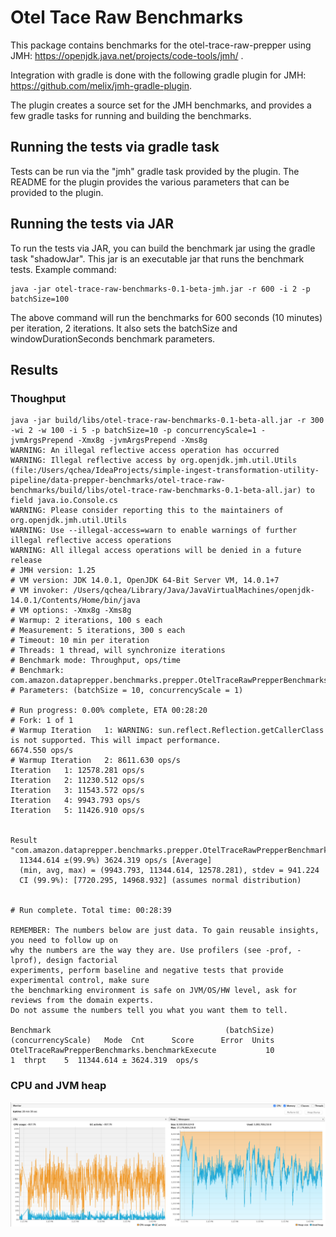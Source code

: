 # Otel Tace Raw Benchmarks

This package contains benchmarks for the otel-trace-raw-prepper using JMH: https://openjdk.java.net/projects/code-tools/jmh/ . 

Integration with gradle is done with the following gradle plugin for JMH: https://github.com/melix/jmh-gradle-plugin.

The plugin creates a source set for the JMH benchmarks, and provides a few gradle tasks for running and building the benchmarks.

## Running the tests via gradle task

Tests can be run via the "jmh" gradle task provided by the plugin. The README for the plugin provides the various parameters that
can be provided to the plugin. 

## Running the tests via JAR

To run the tests via JAR, you can build the benchmark jar using the gradle task "shadowJar". This jar is an executable jar 
that runs the benchmark tests. Example command:

```
java -jar otel-trace-raw-benchmarks-0.1-beta-jmh.jar -r 600 -i 2 -p batchSize=100
```

The above command will run the benchmarks for 600 seconds (10 minutes) per iteration, 2 iterations. It also
sets the batchSize and windowDurationSeconds benchmark parameters. 

## Results
### Thoughput
```
java -jar build/libs/otel-trace-raw-benchmarks-0.1-beta-all.jar -r 300 -wi 2 -w 100 -i 5 -p batchSize=10 -p concurrencyScale=1 -jvmArgsPrepend -Xmx8g -jvmArgsPrepend -Xms8g
WARNING: An illegal reflective access operation has occurred
WARNING: Illegal reflective access by org.openjdk.jmh.util.Utils (file:/Users/qchea/IdeaProjects/simple-ingest-transformation-utility-pipeline/data-prepper-benchmarks/otel-trace-raw-benchmarks/build/libs/otel-trace-raw-benchmarks-0.1-beta-all.jar) to field java.io.Console.cs
WARNING: Please consider reporting this to the maintainers of org.openjdk.jmh.util.Utils
WARNING: Use --illegal-access=warn to enable warnings of further illegal reflective access operations
WARNING: All illegal access operations will be denied in a future release
# JMH version: 1.25
# VM version: JDK 14.0.1, OpenJDK 64-Bit Server VM, 14.0.1+7
# VM invoker: /Users/qchea/Library/Java/JavaVirtualMachines/openjdk-14.0.1/Contents/Home/bin/java
# VM options: -Xmx8g -Xms8g
# Warmup: 2 iterations, 100 s each
# Measurement: 5 iterations, 300 s each
# Timeout: 10 min per iteration
# Threads: 1 thread, will synchronize iterations
# Benchmark mode: Throughput, ops/time
# Benchmark: com.amazon.dataprepper.benchmarks.prepper.OtelTraceRawPrepperBenchmarks.benchmarkExecute
# Parameters: (batchSize = 10, concurrencyScale = 1)

# Run progress: 0.00% complete, ETA 00:28:20
# Fork: 1 of 1
# Warmup Iteration   1: WARNING: sun.reflect.Reflection.getCallerClass is not supported. This will impact performance.
6674.550 ops/s
# Warmup Iteration   2: 8611.630 ops/s
Iteration   1: 12578.281 ops/s
Iteration   2: 11230.512 ops/s
Iteration   3: 11543.572 ops/s
Iteration   4: 9943.793 ops/s
Iteration   5: 11426.910 ops/s


Result "com.amazon.dataprepper.benchmarks.prepper.OtelTraceRawPrepperBenchmarks.benchmarkExecute":
  11344.614 ±(99.9%) 3624.319 ops/s [Average]
  (min, avg, max) = (9943.793, 11344.614, 12578.281), stdev = 941.224
  CI (99.9%): [7720.295, 14968.932] (assumes normal distribution)


# Run complete. Total time: 00:28:39

REMEMBER: The numbers below are just data. To gain reusable insights, you need to follow up on
why the numbers are the way they are. Use profilers (see -prof, -lprof), design factorial
experiments, perform baseline and negative tests that provide experimental control, make sure
the benchmarking environment is safe on JVM/OS/HW level, ask for reviews from the domain experts.
Do not assume the numbers tell you what you want them to tell.

Benchmark                                       (batchSize)  (concurrencyScale)   Mode  Cnt      Score      Error  Units
OtelTraceRawPrepperBenchmarks.benchmarkExecute           10                   1  thrpt    5  11344.614 ± 3624.319  ops/s
```
### CPU and JVM heap

![VisualVM](./benchmark.png)
